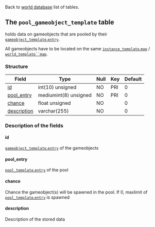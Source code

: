 Back to [world database](Mangosdb_struct) list of tables.

## The `pool_gameobject_template` table

holds data on gameobjects that are pooled by their [`gameobject_template`.`entry`](gameobject_template#entry).

All gameobjects have to be located on the same [`instance_template`.`map`](instance_template#map) / [`world_template``map`](world_template#map).

### Structure

| Field | Type | Null | Key | Default |
| --- | --- | --- | --- | --- |
|[id](pool_creature_template#id)|int(10) unsigned|NO|PRI|0|||
|[pool_entry](pool_creature_template#pool_entry)|mediumint(8) unsigned|NO|PRI|0|||
|[chance](pool_creature_template#chance)|float unsigned|NO||0|||
|[description](pool_creature_template#description)|varchar(255)|NO||0|||

### Description of the fields

#### id

[`gameobject_template`.`entry`](gameobject_template#entry) of the gameobjects

#### pool_entry

[`pool_template`.`entry`](pool_template#entry) of the pool

#### chance

Chance the gameobject(s) will be spawned in the pool. 
If 0, maxlimit of [`pool_template`.`entry`](pool_template#entry) is spawned

#### description

Description of the stored data